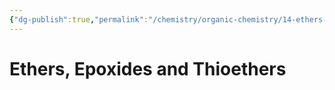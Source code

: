 ```yaml
---
{"dg-publish":true,"permalink":"/chemistry/organic-chemistry/14-ethers-epoxides-and-thioethers/","dgHomeLink":true,"dgPassFrontmatter":true}
---
```


# Ethers, Epoxides and Thioethers
